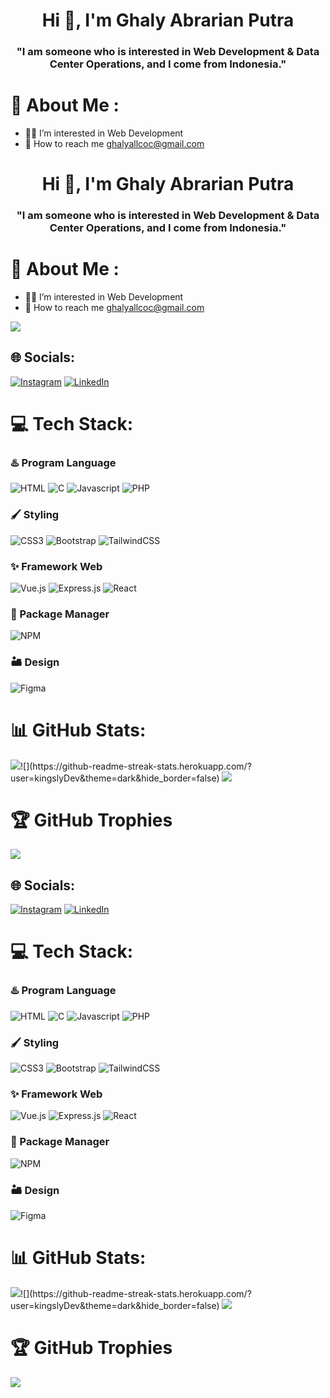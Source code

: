 <h1 align="center">Hi 👋, I'm Ghaly Abrarian Putra</h1>
<h3 align="center">"I am someone who is interested in Web Development & Data Center Operations, and I come from Indonesia."</h3>

# 💫 About Me :
- 🧑‍💻 I’m interested in Web Development
- 🤝 How to reach me ghalyallcoc@gmail.com

<h1 align="center">Hi 👋, I'm Ghaly Abrarian Putra</h1>
<h3 align="center">"I am someone who is interested in Web Development & Data Center Operations, and I come from Indonesia."</h3>

# 💫 About Me :
- 🧑‍💻 I’m interested in Web Development
- 🤝 How to reach me ghalyallcoc@gmail.com

[![](https://visitcount.itsvg.in/api?id=kingslyDev&label=Profile%20Views&color=12&pretty=true)](https://visitcount.itsvg.in)

## 🌐 Socials:
[![Instagram](https://img.shields.io/badge/Instagram-%23000000.svg?logo=Instagram&logoColor=%23fe116a)](https://instagram.com/ghalyabrarian) [![LinkedIn](https://img.shields.io/badge/LinkedIn-%23000000.svg?logo=linkedin&logoColor=%23087fb7)](https://www.linkedin.com/in/ghaly-abrarian-putra-a9b1021b4/)

# 💻 Tech Stack:
### ♨️ Program Language
  ![HTML](https://img.shields.io/badge/html5-%23000000.svg?style=for-the-badge&logo=html5&logoColor=%23e95d2a) ![C](https://img.shields.io/badge/-%23000000.svg?style=for-the-badge&logo=c&logoColor=%236a9dd3)  ![Javascript](https://img.shields.io/badge/javascript-%23000000.svg?style=for-the-badge&logo=javascript&logoColor=%23fff000)
 ![PHP](https://img.shields.io/badge/php-%23000000.svg?style=for-the-badge&logo=php&logoColor=%237377ad)


### 🖌️ Styling
  ![CSS3](https://img.shields.io/badge/css3-%23000000.svg?style=for-the-badge&logo=css3&logoColor=%231572B6) ![Bootstrap](https://img.shields.io/badge/bootstrap-%23000000.svg?style=for-the-badge&logo=bootstrap&logoColor=563D7C) ![TailwindCSS](https://img.shields.io/badge/tailwindcss-%23000000.svg?style=for-the-badge&logo=tailwind-css&logoColor%2338B2AC)
  
### ✨ Framework Web
  ![Vue.js](https://img.shields.io/badge/vue-%23000000.svg?style=for-the-badge&logo=vuedotjs&logoColor=%234FC08D) ![Express.js](https://img.shields.io/badge/Express-%23000000.svg?style=for-the-badge&logo=express&logoColor=%234FC08D) ![React](https://img.shields.io/badge/React-%23000000.svg?style=for-the-badge&logo=react&logoColor=%2366dbfb)
  
  
### 🎁 Package Manager
 ![NPM](https://img.shields.io/badge/npm-%23000000.svg?style=for-the-badge&logo=npm&logoColor=%23cd3e3d)
  
### 🏜️ Design
  ![Figma](https://img.shields.io/badge/figma-%23000000.svg?style=for-the-badge&logo=figma&logoColor=%23f25425)

# 📊 GitHub Stats:
![]([https://github-readme-stats.vercel.app/api?username=prabutama&theme=dark&hide_border=false&include_all_commits=true&count_private=false](https://github-readme-stats.vercel.app/api?username=kingslyDev&theme=dark&hide_border=false&include_all_commits=true&count_private=false))![](https://github-readme-streak-stats.herokuapp.com/?user=kingslyDev&theme=dark&hide_border=false)
![](https://github-readme-stats.vercel.app/api/top-langs/?username=kingslyDev&theme=dark&hide_border=false&include_all_commits=true&count_private=false&layout=compact)

# 🏆 GitHub Trophies
![](https://github-profile-trophy.vercel.app/?username=kingslyDev&theme=radical&no-frame=true&no-bg=false&margin-w=4)



<!-- Proudly created with GPRM ( https://gprm.itsvg.in ) -->
<!---
prabutama/prabutama is a ✨ special ✨ repository because its `README.md` (this file) appears on your GitHub profile.
You can click the Preview link to take a look at your changes.
--->

## 🌐 Socials:
[![Instagram](https://img.shields.io/badge/Instagram-%23000000.svg?logo=Instagram&logoColor=%23fe116a)](https://instagram.com/ghalyabrarian) [![LinkedIn](https://img.shields.io/badge/LinkedIn-%23000000.svg?logo=linkedin&logoColor=%23087fb7)](https://www.linkedin.com/in/ghaly-abrarian-putra-a9b1021b4/)

# 💻 Tech Stack:
### ♨️ Program Language
  ![HTML](https://img.shields.io/badge/html5-%23000000.svg?style=for-the-badge&logo=html5&logoColor=%23e95d2a) ![C](https://img.shields.io/badge/-%23000000.svg?style=for-the-badge&logo=c&logoColor=%236a9dd3)  ![Javascript](https://img.shields.io/badge/javascript-%23000000.svg?style=for-the-badge&logo=javascript&logoColor=%23fff000)
 ![PHP](https://img.shields.io/badge/php-%23000000.svg?style=for-the-badge&logo=php&logoColor=%237377ad)


### 🖌️ Styling
  ![CSS3](https://img.shields.io/badge/css3-%23000000.svg?style=for-the-badge&logo=css3&logoColor=%231572B6) ![Bootstrap](https://img.shields.io/badge/bootstrap-%23000000.svg?style=for-the-badge&logo=bootstrap&logoColor=563D7C) ![TailwindCSS](https://img.shields.io/badge/tailwindcss-%23000000.svg?style=for-the-badge&logo=tailwind-css&logoColor%2338B2AC)
  
### ✨ Framework Web
  ![Vue.js](https://img.shields.io/badge/vue-%23000000.svg?style=for-the-badge&logo=vuedotjs&logoColor=%234FC08D) ![Express.js](https://img.shields.io/badge/Express-%23000000.svg?style=for-the-badge&logo=express&logoColor=%234FC08D) ![React](https://img.shields.io/badge/React-%23000000.svg?style=for-the-badge&logo=react&logoColor=%2366dbfb)
  
  
### 🎁 Package Manager
 ![NPM](https://img.shields.io/badge/npm-%23000000.svg?style=for-the-badge&logo=npm&logoColor=%23cd3e3d)
  
### 🏜️ Design
  ![Figma](https://img.shields.io/badge/figma-%23000000.svg?style=for-the-badge&logo=figma&logoColor=%23f25425)

# 📊 GitHub Stats:
![]([https://github-readme-stats.vercel.app/api?username=prabutama&theme=dark&hide_border=false&include_all_commits=true&count_private=false](https://github-readme-stats.vercel.app/api?username=kingslyDev&theme=dark&hide_border=false&include_all_commits=true&count_private=false))![](https://github-readme-streak-stats.herokuapp.com/?user=kingslyDev&theme=dark&hide_border=false)
![](https://github-readme-stats.vercel.app/api/top-langs/?username=kingslyDev&theme=dark&hide_border=false&include_all_commits=true&count_private=false&layout=compact)

# 🏆 GitHub Trophies
![](https://github-profile-trophy.vercel.app/?username=kingslyDev&theme=radical&no-frame=true&no-bg=false&margin-w=4)



<!-- Proudly created with GPRM ( https://gprm.itsvg.in ) -->
<!---
prabutama/prabutama is a ✨ special ✨ repository because its `README.md` (this file) appears on your GitHub profile.
You can click the Preview link to take a look at your changes.
--->
